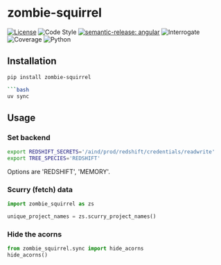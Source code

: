 # zombie-squirrel

[![License](https://img.shields.io/badge/license-MIT-brightgreen)](LICENSE)
![Code Style](https://img.shields.io/badge/code%20style-black-black)
[![semantic-release: angular](https://img.shields.io/badge/semantic--release-angular-e10079?logo=semantic-release)](https://github.com/semantic-release/semantic-release)
![Interrogate](https://img.shields.io/badge/interrogate-100.0%25-brightgreen)
![Coverage](https://img.shields.io/badge/coverage-100%25-brightgreen)
![Python](https://img.shields.io/badge/python->=3.10-blue?logo=python)

## Installation

```bash
pip install zombie-squirrel

```bash
uv sync
```

## Usage

### Set backend

```bash
export REDSHIFT_SECRETS='/aind/prod/redshift/credentials/readwrite'
export TREE_SPECIES='REDSHIFT'
```

Options are 'REDSHIFT', 'MEMORY'.

### Scurry (fetch) data

```python
import zombie_squirrel as zs

unique_project_names = zs.scurry_project_names()
```

### Hide the acorns

```python
from zombie_squirrel.sync import hide_acorns
hide_acorns()
```
